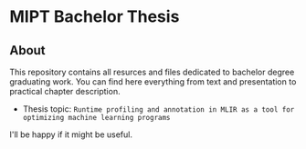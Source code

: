 # MIPT Bachelor Thesis

## About

This repository contains all resurces and files dedicated to bachelor degree graduating work. You can find here everything from text and presentation to practical chapter description.

- Thesis topic: `Runtime profiling and annotation in
MLIR as a tool for optimizing machine learning programs`

I'll be happy if it might be useful.
